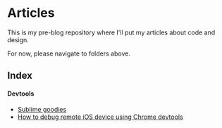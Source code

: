 # Articles

This is my pre-blog repository where I'll put my articles about code and design.

For now, please navigate to folders above.

## Index

#### Devtools

- [Sublime goodies](http://c.nikoloz.me/dQf4)
- [How to debug remote iOS device using Chrome devtools](http://c.nikoloz.me/dQf4)
